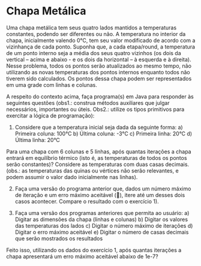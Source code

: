 # Chapa Metálica

Uma chapa metálica tem seus quatro lados mantidos a temperaturas constantes, podendo ser diferentes ou não. A temperatura no interior da chapa, inicialmente valendo 0°C, tem seu valor modificado de acordo com a vizinhança de cada ponto. Suponha que, a cada etapa/round, a temperatura de um ponto interno seja a média dos seus quatro vizinhos (os dois da vertical – acima e abaixo - e os dois da horizontal – à esquerda e à direita). Nesse problema, todos os pontos serão atualizados ao mesmo tempo, não utilizando as novas temperaturas dos pontos internos enquanto todos não tiverem sido calculados. Os pontos dessa chapa podem ser representados em uma grade com linhas e colunas.

A respeito do contexto acima, faça programa(s) em Java para responder às seguintes questões (obs1.: construa métodos auxiliares que julgar necessários, importantes ou úteis. Obs2.: utilize os tipos primitivos para exercitar a lógica de programação):

1) Considere que a temperatura inicial seja dada da seguinte forma:
a) Primeira coluna: 100°C
b) Última coluna: -3°C
c) Primeira linha: 20°C
d) Última linha: 20°C

Para uma chapa com 6 colunas e 5 linhas, após quantas iterações a chapa entrará em equilíbrio térmico (isto é, as temperaturas de todos os pontos serão constantes)? Considere as temperaturas com duas casas decimais. (obs.: as temperaturas das quinas ou vértices não serão relevantes, e podem assumir o valor dado inicialmente nas linhas).

2) Faça uma versão do programa anterior que, dados um número máximo de iteração e um erro máximo aceitável (), itere até um desses dois casos acontecer. Compare o resultado com o exercício 1).

3) Faça uma versão dos programas anteriores que permita ao usuário:
a) Digitar as dimensões da chapa (linhas e colunas)
b) Digitar os valores das temperaturas dos lados
c) Digitar o número máximo de iterações
d) Digitar o erro máximo aceitável
e) Digitar o número de casas decimais que serão mostrados os resultados

Feito isso, utilizando os dados do exercício 1, após quantas iterações a chapa apresentará um erro máximo aceitável abaixo de 1e-7?
